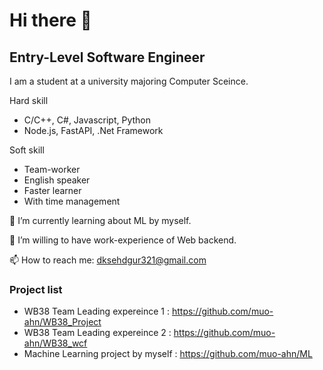 # Hi there 👋

## Entry-Level Software Engineer
I am a student at a university majoring Computer Sceince.

Hard skill
-  C/C++, C#, Javascript, Python
-  Node.js, FastAPI, .Net Framework

Soft skill
- Team-worker
- English speaker
- Faster learner
- With time management

🌱 I’m currently learning about ML by myself.

🔭 I’m willing to have work-experience of Web backend.

📫 How to reach me: dksehdgur321@gmail.com

### Project list

- WB38 Team Leading expereince 1 : https://github.com/muo-ahn/WB38_Project
- WB38 Team Leading expereince 2 : https://github.com/muo-ahn/WB38_wcf
- Machine Learning project by myself : https://github.com/muo-ahn/ML

<!--
**muo-ahn/muo-ahn** is a ✨ _special_ ✨ repository because its `README.md` (this file) appears on your GitHub profile.

Here are some ideas to get you started:

- 🔭 I’m currently working on ...
- 🌱 I’m currently learning ...
- 👯 I’m looking to collaborate on ...
- 🤔 I’m looking for help with ...
- 💬 Ask me about ...
- 📫 How to reach me: ...
- 😄 Pronouns: ...
- ⚡ Fun fact: ...
-->
